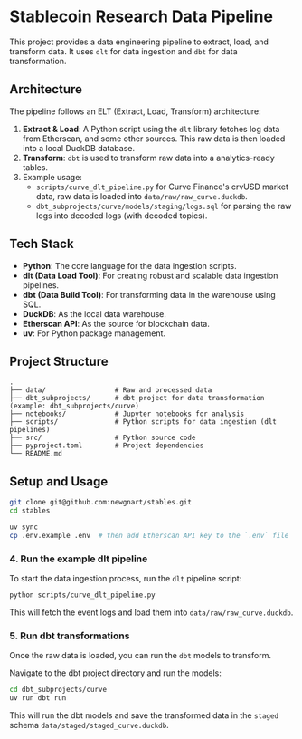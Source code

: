 # Stablecoin Research Data Pipeline

This project provides a data engineering pipeline to extract, load, and transform data. It uses `dlt` for data ingestion and `dbt` for data transformation.

## Architecture

The pipeline follows an ELT (Extract, Load, Transform) architecture:

1.  **Extract & Load**: A Python script using the `dlt` library fetches log data from Etherscan, and some other sources. This raw data is then loaded into a local DuckDB database.
2.  **Transform**: `dbt` is used to transform raw data into a analytics-ready tables.
3.  Example usage:
    - `scripts/curve_dlt_pipeline.py` for Curve Finance's crvUSD market data, raw data is loaded into `data/raw/raw_curve.duckdb`.
    - `dbt_subprojects/curve/models/staging/logs.sql` for parsing the raw logs into decoded logs (with decoded topics).

## Tech Stack

*   **Python**: The core language for the data ingestion scripts.
*   **dlt (Data Load Tool)**: For creating robust and scalable data ingestion pipelines.
*   **dbt (Data Build Tool)**: For transforming data in the warehouse using SQL.
*   **DuckDB**: As the local data warehouse.
*   **Etherscan API**: As the source for blockchain data.
*   **uv**: For Python package management.

## Project Structure

```
.
├── data/                 # Raw and processed data
├── dbt_subprojects/      # dbt project for data transformation (example: dbt_subprojects/curve)
├── notebooks/            # Jupyter notebooks for analysis
├── scripts/              # Python scripts for data ingestion (dlt pipelines)
├── src/                  # Python source code
├── pyproject.toml        # Project dependencies
└── README.md
```

## Setup and Usage


```bash
git clone git@github.com:newgnart/stables.git
cd stables

uv sync
cp .env.example .env  # then add Etherscan API key to the `.env` file
```

### 4. Run the example dlt pipeline

To start the data ingestion process, run the `dlt` pipeline script:

```bash
python scripts/curve_dlt_pipeline.py
```
This will fetch the event logs and load them into `data/raw/raw_curve.duckdb`.

### 5. Run dbt transformations

Once the raw data is loaded, you can run the `dbt` models to transform.

Navigate to the dbt project directory and run the models:
```bash
cd dbt_subprojects/curve
uv run dbt run
```
This will run the dbt models and save the transformed data in the `staged` schema `data/staged/staged_curve.duckdb`.